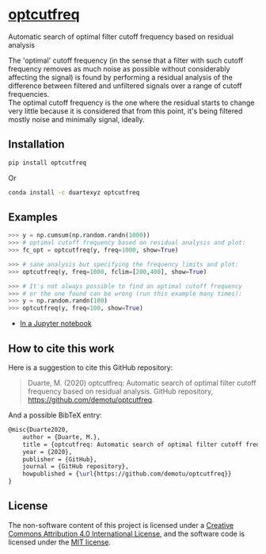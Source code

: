 # [optcutfreq](https://pypi.org/project/optcutfreq)

Automatic search of optimal filter cutoff frequency based on residual analysis

The 'optimal' cutoff frequency (in the sense that a filter with such cutoff frequency removes as much noise as possible without considerably affecting the signal) is found by performing a residual analysis of the difference between filtered and unfiltered signals over a range of cutoff frequencies.  
The optimal cutoff frequency is the one where the residual starts to change very little because it is considered that from this point, it's being filtered mostly noise and minimally signal, ideally.

## Installation

```bash
pip install optcutfreq
```

Or

```bash
conda install -c duartexyz optcutfreq
```

## Examples

```python
>>> y = np.cumsum(np.random.randn(1000))
>>> # optimal cutoff frequency based on residual analysis and plot:
>>> fc_opt = optcutfreq(y, freq=1000, show=True)

>>> # sane analysis but specifying the frequency limits and plot:
>>> optcutfreq(y, freq=1000, fclim=[200,400], show=True)

>>> # It's not always possible to find an optimal cutoff frequency
>>> # or the one found can be wrong (run this example many times):
>>> y = np.random.randn(100)
>>> optcutfreq(y, freq=100, show=True)
```

- [In a Jupyter notebook](https://github.com/demotu/optcutfreq/blob/master/docs/optcutfreq.ipynb)

## How to cite this work

Here is a suggestion to cite this GitHub repository:

> Duarte, M. (2020) optcutfreq: Automatic search of optimal filter cutoff frequency based on residual analysis. GitHub repository, <https://github.com/demotu/optcutfreq>.

And a possible BibTeX entry:

```tex
@misc{Duarte2020,  
    author = {Duarte, M.},
    title = {optcutfreq: Automatic search of optimal filter cutoff frequency based on residual analysis},  
    year = {2020},  
    publisher = {GitHub},  
    journal = {GitHub repository},  
    howpublished = {\url{https://github.com/demotu/optcutfreq}}  
}
```

## License

The non-software content of this project is licensed under a [Creative Commons Attribution 4.0 International License](http://creativecommons.org/licenses/by/4.0/), and the software code is licensed under the [MIT license](https://opensource.org/licenses/mit-license.php).
